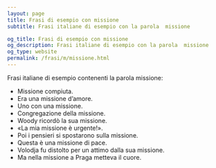 ```yaml
---
layout: page
title: Frasi di esempio con missione 
subtitle: Frasi italiane di esempio con la parola  missione

og_title: Frasi di esempio con missione 
og_description: Frasi italiane di esempio con la parola  missione
og_type: website
permalink: /frasi/m/missione.html
---
```


Frasi italiane di esempio contenenti la parola missione:


- Missione compiuta.
- Era una missione d’amore.
- Uno con una missione.
- Congregazione della missione.
- Woody ricordò la sua missione.
- «La mia missione è urgente!».
- Poi i pensieri si spostarono sulla missione.
- Questa è una missione di pace.
- Volodja fu distolto per un attimo dalla sua missione.
- Ma nella missione a Praga metteva il cuore.
